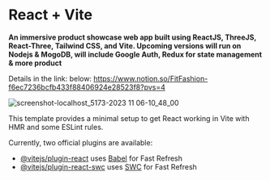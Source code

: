 # React + Vite


**An immersive product showcase web app built using ReactJS, ThreeJS, React-Three, Tailwind CSS, and Vite. Upcoming versions will run on Nodejs & MogoDB, will include Google Auth, Redux for state management & more product**

Details in the link: below:
https://www.notion.so/FitFashion-f6ec7236bcfb433f88406924e28523f8?pvs=4

![screenshot-localhost_5173-2023 11 06-10_48_00](https://github.com/AsombaChinonso/FitFashion/assets/36452069/4f99b918-6cf6-4a35-9f47-f8f6fc6bc1d9)


This template provides a minimal setup to get React working in Vite with HMR and some ESLint rules.

Currently, two official plugins are available:

- [@vitejs/plugin-react](https://github.com/vitejs/vite-plugin-react/blob/main/packages/plugin-react/README.md) uses [Babel](https://babeljs.io/) for Fast Refresh
- [@vitejs/plugin-react-swc](https://github.com/vitejs/vite-plugin-react-swc) uses [SWC](https://swc.rs/) for Fast Refresh
